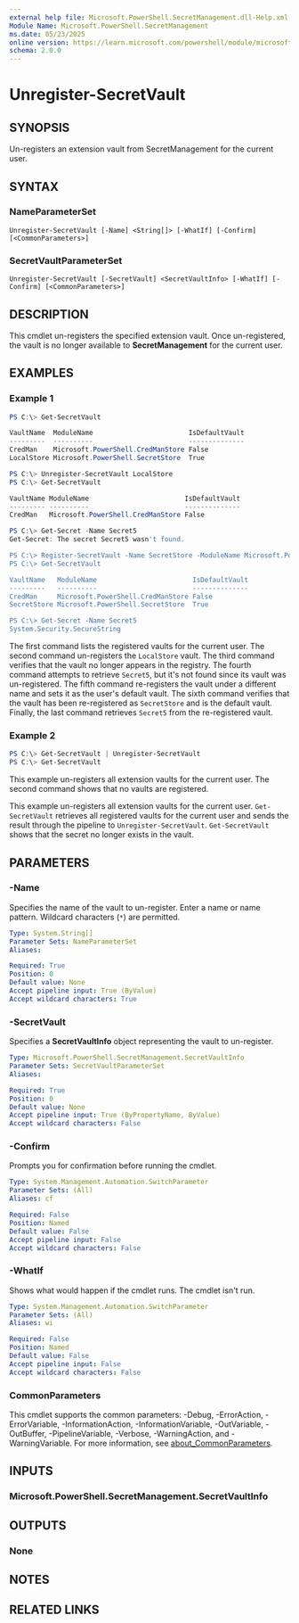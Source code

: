 ```yaml
---
external help file: Microsoft.PowerShell.SecretManagement.dll-Help.xml
Module Name: Microsoft.PowerShell.SecretManagement
ms.date: 05/23/2025
online version: https://learn.microsoft.com/powershell/module/microsoft.powershell.secretmanagement/unregister-secretvault?view=ps-modules&wt.mc_id=ps-gethelp
schema: 2.0.0
---
```


# Unregister-SecretVault

## SYNOPSIS
Un-registers an extension vault from SecretManagement for the current user.

## SYNTAX

### NameParameterSet

```
Unregister-SecretVault [-Name] <String[]> [-WhatIf] [-Confirm] [<CommonParameters>]
```

### SecretVaultParameterSet

```
Unregister-SecretVault [-SecretVault] <SecretVaultInfo> [-WhatIf] [-Confirm] [<CommonParameters>]
```

## DESCRIPTION

This cmdlet un-registers the specified extension vault. Once un-registered, the vault is no longer
available to **SecretManagement** for the current user.

## EXAMPLES

### Example 1

```powershell
PS C:\> Get-SecretVault

VaultName  ModuleName                        IsDefaultVault
---------  ----------                        --------------
CredMan    Microsoft.PowerShell.CredManStore False
LocalStore Microsoft.PowerShell.SecretStore  True

PS C:\> Unregister-SecretVault LocalStore
PS C:\> Get-SecretVault

VaultName ModuleName                        IsDefaultVault
--------- ----------                        --------------
CredMan   Microsoft.PowerShell.CredManStore False

PS C:\> Get-Secret -Name Secret5
Get-Secret: The secret Secret5 wasn't found.

PS C:\> Register-SecretVault -Name SecretStore -ModuleName Microsoft.PowerShell.SecretStore -DefaultVault
PS C:\> Get-SecretVault

VaultName   ModuleName                        IsDefaultVault
---------   ----------                        --------------
CredMan     Microsoft.PowerShell.CredManStore False
SecretStore Microsoft.PowerShell.SecretStore  True

PS C:\> Get-Secret -Name Secret5
System.Security.SecureString
```

The first command lists the registered vaults for the current user. The second command un-registers
the `LocalStore` vault. The third command verifies that the vault no longer appears in the registry.
The fourth command attempts to retrieve `Secret5`, but it's not found since its vault was
un-registered. The fifth command re-registers the vault under a different name and sets it as the
user's default vault. The sixth command verifies that the vault has been re-registered as
`SecretStore` and is the default vault. Finally, the last command retrieves `Secret5` from the
re-registered vault.

### Example 2

```powershell
PS C:\> Get-SecretVault | Unregister-SecretVault
PS C:\> Get-SecretVault

```

This example un-registers all extension vaults for the current user. The second command shows that
no vaults are registered.

This example un-registers all extension vaults for the current user. `Get-SecretVault` retrieves all
registered vaults for the current user and sends the result through the pipeline to
`Unregister-SecretVault`. `Get-SecretVault` shows that the secret no longer exists in the vault.

## PARAMETERS

### -Name

Specifies the name of the vault to un-register. Enter a name or name pattern. Wildcard characters
(`*`) are permitted.

```yaml
Type: System.String[]
Parameter Sets: NameParameterSet
Aliases:

Required: True
Position: 0
Default value: None
Accept pipeline input: True (ByValue)
Accept wildcard characters: True
```

### -SecretVault

Specifies a **SecretVaultInfo** object representing the vault to un-register.

```yaml
Type: Microsoft.PowerShell.SecretManagement.SecretVaultInfo
Parameter Sets: SecretVaultParameterSet
Aliases:

Required: True
Position: 0
Default value: None
Accept pipeline input: True (ByPropertyName, ByValue)
Accept wildcard characters: False
```

### -Confirm

Prompts you for confirmation before running the cmdlet.

```yaml
Type: System.Management.Automation.SwitchParameter
Parameter Sets: (All)
Aliases: cf

Required: False
Position: Named
Default value: False
Accept pipeline input: False
Accept wildcard characters: False
```

### -WhatIf

Shows what would happen if the cmdlet runs. The cmdlet isn't run.

```yaml
Type: System.Management.Automation.SwitchParameter
Parameter Sets: (All)
Aliases: wi

Required: False
Position: Named
Default value: False
Accept pipeline input: False
Accept wildcard characters: False
```

### CommonParameters

This cmdlet supports the common parameters: -Debug, -ErrorAction, -ErrorVariable,
-InformationAction, -InformationVariable, -OutVariable, -OutBuffer, -PipelineVariable, -Verbose,
-WarningAction, and -WarningVariable. For more information, see
[about_CommonParameters](http://go.microsoft.com/fwlink/?LinkID=113216).

## INPUTS

### Microsoft.PowerShell.SecretManagement.SecretVaultInfo

## OUTPUTS

### None

## NOTES

## RELATED LINKS
